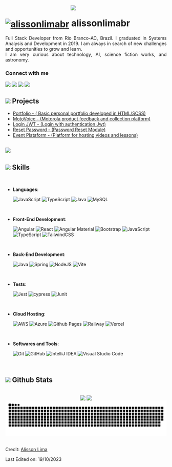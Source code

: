 <img align='right' src='https://yourserveradmin.com/wp-content/webp-express/webp-images/uploads/2017/02/git.png.webp' width='300"'>

<h1>
    <a href="https://github.com/alissonlimabr">
     <img align="center" alt="alissonlimabr" width="36px" src="https://media1.giphy.com/media/KzJkzjggfGN5Py6nkT/giphy.gif?cid=ecf05e472dn9ibwtf9czm1rfs7icyz2avlb8pph666unq8pj&ep=v1_stickers_search&rid=giphy.gif"></a>
    <span>alissonlimabr</span>
</h1>

<p align="justify">Full Stack Developer from Rio Branco-AC, Brazil. I graduated in Systems Analysis and Development in 2019. I am always in search of new challenges and opportunities to grow and learn.
<br>
 I am very curious about technology, AI, science fiction works, and astronomy.</p>

<h3>Connect with me</h3>
    <a href="https://www.linkedin.com/in/alisson-ml" target="_blank"><img src="https://img.shields.io/badge/-LinkedIn-%230077B5?style=for-the-badge&logo=linkedin&logoColor=white"   target="_blank"></a> 
  <a href="https://www.instagram.com/alisson_ml" target="_blank"><img src="https://img.shields.io/badge/-Instagram-%23E4405F?style=for-the-badge&logo=instagram&logoColor=white" target="_blank"></a>
  <a href="https://discord.com/users/477626869211201537" target="_blank"><img src="https://img.shields.io/badge/Discord-7289DA?style=for-the-badge&logo=discord&logoColor=white" target="_blank"></a> 
  <a href = "mailto:alissonlimabr.dev@gmail.com"><img src="https://img.shields.io/badge/-Gmail-%23333?style=for-the-badge&logo=gmail&logoColor=white" target="_blank"></a>
<br>


## <img src="https://media4.giphy.com/media/SHjOSDkKZ18qOHA5B5/giphy.gif?cid=ecf05e472dn9ibwtf9czm1rfs7icyz2avlb8pph666unq8pj&ep=v1_stickers_search&rid=giphy.gif" width ="35"><b> Projects </b>
* [Portfolio - ( Basic personal portfolio developed in HTML/SCSS)](https://alissonlimadev.com)
* [MotoVoice - (Motorola product feedback and collection platform)](https://motovoice.alissonlimadev.com)
* [Login JWT - (Login with authentication Jwt)](https://github.com/alissonlimabr/microservice-login-jwt)
* [Reset Password - (Password Reset Module)](https://github.com/alissonlimabr/forgotPassword)
* [Event Plataform - (Platform for hosting videos and lessons)](https://github.com/alissonlimabr/event-plataform-reactjs)
<br>
<img src="https://user-images.githubusercontent.com/73097560/115834477-dbab4500-a447-11eb-908a-139a6edaec5c.gif">

## <img src="https://media2.giphy.com/media/QssGEmpkyEOhBCb7e1/giphy.gif?cid=ecf05e47a0n3gi1bfqntqmob8g9aid1oyj2wr3ds3mg700bl&rid=giphy.gif" width ="25"><b> Skills</b>
<br>

- **Languages**:
  
  ![JavaScript](https://img.shields.io/badge/javascript-%23323330.svg?style=for-the-badge&logo=javascript&logoColor=%23F7DF1E)
  ![TypeScript](https://img.shields.io/badge/typescript-%23007ACC.svg?style=for-the-badge&logo=typescript&logoColor=white)
  ![Java](https://img.shields.io/badge/java-%23ED8B00.svg?style=for-the-badge&logo=openjdk&logoColor=white)
  ![MySQL](https://img.shields.io/badge/mysql-%2300f.svg?style=for-the-badge&logo=mysql&logoColor=white)
  
<br>   
    
- **Front-End Development**:
  
  ![Angular](https://img.shields.io/badge/angular-%23DD0031.svg?style=for-the-badge&logo=angular&logoColor=white)
  ![React](https://img.shields.io/badge/react-%2320232a.svg?style=for-the-badge&logo=react&logoColor=%2361DAFB)
  ![Angular Material](https://img.shields.io/badge/angular_material-%23ED8B00.svg?style=for-the-badge&logo=angular&logoColor=white)
  ![Bootstrap](https://img.shields.io/badge/bootstrap-%238511FA.svg?style=for-the-badge&logo=bootstrap&logoColor=white)
  ![JavaScript](https://img.shields.io/badge/javascript-%23323330.svg?style=for-the-badge&logo=javascript&logoColor=%23F7DF1E)
  ![TypeScript](https://img.shields.io/badge/typescript-%23007ACC.svg?style=for-the-badge&logo=typescript&logoColor=white)
  ![TailwindCSS](https://img.shields.io/badge/tailwindcss-%2338B2AC.svg?style=for-the-badge&logo=tailwind-css&logoColor=white)

<br>   
  
- **Back-End Development**:
  
  ![Java](https://img.shields.io/badge/java-%23ED8B00.svg?style=for-the-badge&logo=openjdk&logoColor=white)
  ![Spring](https://img.shields.io/badge/spring-%236DB33F.svg?style=for-the-badge&logo=spring&logoColor=white)
  ![NodeJS](https://img.shields.io/badge/node.js-6DA55F?style=for-the-badge&logo=node.js&logoColor=white)
  ![Vite](https://img.shields.io/badge/vite-%23646CFF.svg?style=for-the-badge&logo=vite&logoColor=white)

<br>   

- **Tests**:
  
  ![Jest](https://img.shields.io/badge/-jest-%23C21325?style=for-the-badge&logo=jest&logoColor=white)
  ![cypress](https://img.shields.io/badge/-cypress-%23E5E5E5?style=for-the-badge&logo=cypress&logoColor=058a5e)
  ![Junit](https://img.shields.io/badge/-junit-%23E5E5E5?style=for-the-badge&logo=junit5&logoColor=058a5e)

<br>

- **Cloud Hosting**:
  
  ![AWS](https://img.shields.io/badge/AWS-121013?style=for-the-badge&logo=amazon-aws&logoColor=white)
  ![Azure](https://img.shields.io/badge/azure-121013?style=for-the-badge&logo=microsoftazure&logoColor=white)
  ![Github Pages](https://img.shields.io/badge/github%20pages-121013?style=for-the-badge&logo=github&logoColor=white)
  ![Railway](https://img.shields.io/badge/railway-121013?style=for-the-badge&logo=railway&logoColor=white)
  ![Vercel](https://img.shields.io/badge/vercel-121013?style=for-the-badge&logo=vercel&logoColor=white)

  
<br>   

- **Softwares and Tools**:
  
  ![Git](https://img.shields.io/badge/git-%23F05033.svg?style=for-the-badge&logo=git&logoColor=white)
  ![GitHub](https://img.shields.io/badge/github-%23121011.svg?style=for-the-badge&logo=github&logoColor=white)
  ![IntelliJ IDEA](https://img.shields.io/badge/IntelliJIDEA-000000.svg?style=for-the-badge&logo=intellij-idea&logoColor=white)
  ![Visual Studio Code](https://img.shields.io/badge/Visual%20Studio%20Code-0078d7.svg?style=for-the-badge&logo=visual-studio-code&logoColor=white)

<br>

## <img src="https://media.giphy.com/media/iY8CRBdQXODJSCERIr/giphy.gif" width="35"><b> Github Stats </b>

<br>

<div align="center">
<img height="180em" src="https://streak-stats.demolab.com/?user=alissonlimabr&theme=dark)](https://git.io/streak-stats" align = "center" />
<img height="180em" src= "https://github-readme-stats.vercel.app/api/top-langs/?username=alissonlimabr&layout=compact" align = "center"/>

</a>
<picture>
  <source media="(prefers-color-scheme: dark)" srcset="https://raw.githubusercontent.com/alissonlimabr/alissonlimabr/output/github-contribution-grid-snake-dark.svg">
  <source media="(prefers-color-scheme: light)" srcset="https://raw.githubusercontent.com/alissonlimabr/alissonlimabr/output/github-contribution-grid-snake.svg">
  <img alt="github contribution grid snake animation" src="https://raw.githubusercontent.com/alissonlimabr/alissonlimabr/output/github-contribution-grid-snake.svg">
</picture>
</div>

<br>

Credit: [Alisson Lima](https://github.com/alissonlimabr)

Last Edited on: 19/10/2023
